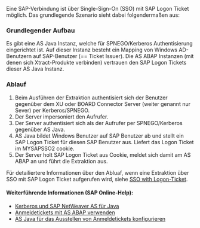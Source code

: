 Eine SAP-Verbindung ist über Single-Sign-On (SSO) mit SAP Logon Ticket möglich. Das grundlegende Szenario sieht dabei folgendermaßen aus:


### Grundlegender Aufbau
Es gibt eine AS Java Instanz, welche für SPNEGO/Kerberos Authentisierung eingerichtet ist. Auf dieser Instanz besteht ein Mapping von Windows AD-Benutzern auf SAP-Benutzer (== Ticket Issuer).
Die AS ABAP Instanzen (mit denen sich Xtract-Produkte verbinden) vertrauen den SAP Logon Tickets dieser AS Java Instanz.

### Ablauf
1. Beim Ausführen der Extraktion authentisiert sich der Benutzer gegenüber dem XU oder BOARD Connector Server (weiter genannt nur Sever) per Kerberos/SPNEGO.
2. Der Server impersoniert den Aufrufer.
3. Der Server authentisiert sich als der Aufrufer per SPNEGO/Kerberos gegenüber AS Java.
4. AS Java bildet Windows Benutzer auf SAP Benutzer ab und stellt ein SAP Logon Ticket für diesen SAP Benutzer aus. Liefert das Logon Ticket im MYSAPSSO2 cookie.
5. Der Server holt SAP Logon Ticket aus Cookie, meldet sich damit am AS ABAP an und führt die Extraktion aus.

Für detailiertere Informationen über den Abluaf, wenn eine Extraktion über SSO mit SAP Logon Ticket aufgerufen wird, siehe [SSO with Logon-Ticket](https://kb.theobald-software.com/xtract-universal/sso-with-logon-ticket).


#### Weiterführende Informationen (SAP Online-Help):
* [Kerberos und SAP NetWeaver AS für Java](https://help.sap.com/doc/saphelp_nw75/7.5.5/DE-DE/4c/8a4d292e2849a8b7cbd229be5c94a5/frameset.htm)
* [Anmeldetickets mit AS ABAP verwenden](https://help.sap.com/doc/saphelp_nw75/7.5.5/DE-DE/d0/dc33c460a243929b7ec120f55af101/frameset.htm)
* [AS Java für das Ausstellen von Anmeldetickets konfigurieren](https://help.sap.com/doc/saphelp_nw75/7.5.5/DE-DE/4a/412251343f2ab1e10000000a42189c/frameset.htm)
